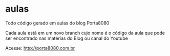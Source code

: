 # aulas
Todo código gerado em aulas do blog Porta8080

Cada aula está em um novo branch cujo nome é o código da aula que pode ser encontrado nas matérias do Blog ou canal do Youtube

Acesse: http://porta8080.com.br
